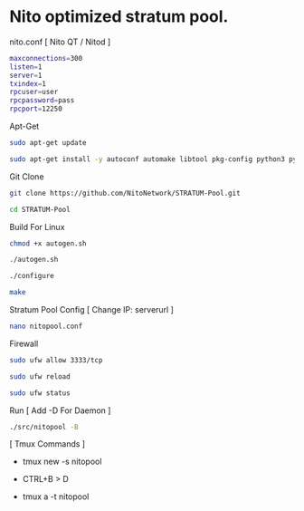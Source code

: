 # Nito optimized stratum pool.


nito.conf [ Nito QT / Nitod ]
```bash
maxconnections=300
listen=1
server=1
txindex=1
rpcuser=user
rpcpassword=pass
rpcport=12250
```


Apt-Get
```bash
sudo apt-get update

sudo apt-get install -y autoconf automake libtool pkg-config python3 python3-pip build-essential libssl-dev git yasm libzmq3-dev libpq-dev libgsl-dev pkgconf git tmux nano
```
Git Clone
```bash
git clone https://github.com/NitoNetwork/STRATUM-Pool.git

cd STRATUM-Pool
```
Build For Linux
```bash
chmod +x autogen.sh

./autogen.sh

./configure

make
```
Stratum Pool Config [ Change IP: serverurl ]
```bash
nano nitopool.conf
```

Firewall
```bash
sudo ufw allow 3333/tcp

sudo ufw reload

sudo ufw status
```

Run [ Add -D For Daemon ]
```bash
./src/nitopool -B
```

[ Tmux Commands ]
* tmux new -s nitopool

* CTRL+B > D

* tmux a -t nitopool

